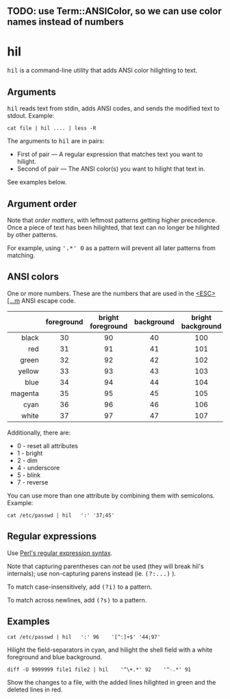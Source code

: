 ## TODO: use Term::ANSIColor, so we can use color names instead of numbers ##

# hil #

<tt>hil</tt> is a command-line utility that adds ANSI color hilighting to text.

## Arguments ##

<tt>hil</tt> reads text from stdin, adds ANSI codes, and sends the modified text to stdout.  Example:

    cat file | hil .... | less -R

The arguments to <tt>hil</tt> are in pairs:

* First of pair — A regular expression that matches text you want to hilight.
* Second of pair — The ANSI color(s) you want to hilight that text in.

See examples below.

## Argument order ##

Note that *order matters*, with leftmost patterns getting higher precedence.  Once a piece of text has been hilighted, that text can no longer be hilighted by other patterns.

For example, using <tt>'.*' 0</tt> as a pattern will prevent all later patterns from matching.

## ANSI colors ##

One or more numbers.  These are the numbers that are used in the [\<ESC\>\[...m](http://www.termsys.demon.co.uk/vtansi.htm#colors) ANSI escape code.

|         | foreground | bright foreground | background | bright background |
|--------:|:----------:|:-----------------:|:----------:|:-----------------:|
|   black |     30     |         90        |     40     |        100        |
|     red |     31     |         91        |     41     |        101        |
|   green |     32     |         92        |     42     |        102        |
|  yellow |     33     |         93        |     43     |        103        |
|    blue |     34     |         94        |     44     |        104        |
| magenta |     35     |         95        |     45     |        105        |
|    cyan |     36     |         96        |     46     |        106        |
|   white |     37     |         97        |     47     |        107        |

Additionally, there are:

* 0 - reset all attributes
* 1 - bright
* 2 - dim
* 4 - underscore 
* 5 - blink
* 7 - reverse

You can use more than one attribute by combining them with semicolons.  Example:

    cat /etc/passwd | hil   ':' '37;45'

## Regular expressions ##

Use [Perl's regular expression syntax](http://perldoc.perl.org/perlre.html).

Note that capturing parentheses can *not* be used (they will break hil's internals); use non-capturing parens instead (ie. <tt>(?:...)</tt> ).

To match case-insensitively, add <tt>(?i)</tt> to a pattern.

To match across newlines, add <tt>(?s)</tt> to a pattern.

## Examples ##

    cat /etc/passwd | hil   ':' 96    '[^:]+$' '44;97'

Hilight the field-separators in cyan, and hilight the shell field with a white foreground and blue background.

    diff -U 9999999 file1 file2 | hil    '^\+.*' 92    '^-.*' 91

Show the changes to a file, with the added lines hilighted in green and the deleted lines in red.
